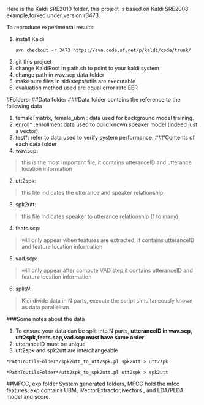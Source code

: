 Here is the Kaldi SRE2010 folder, this project is based on Kaldi SRE2008 example,forked under version r3473.




To reproduce experimental results:



1. install Kaldi 	
	```
	svn checkout -r 3473 https://svn.code.sf.net/p/kaldi/code/trunk/
	```
2. git this projcet
2. change KaldiRoot in path.sh to point to your kaldi system
3. change path in wav.scp data folder
4. make sure files in sid/steps/utils are executable
5. evaluation method used are equal error rate EER



#Folders:
##Data folder
###Data folder contains the reference to the following data
1. femaleTmatrix, female_ubm : data used for background model training.
2. enroll* :enrollment data used to build known speaker model (indeed just a vector).
3. test*:  refer to data used to verify system performance.
###Contents of each data folder
1. wav.scp: 
>this is the most important file, it contains utteranceID and utterance location information
2. utt2spk:
>this file indicates the utterance and speaker relationship
3. spk2utt:
>this file indicates speaker to utterance relationship (1 to many)
4. feats.scp:
>will only appear when features are extracted, it contains utteranceID and feature location information
5. vad.scp:
>will only appear after compute VAD step,it contains utteranceID and feature location information
6. split*N*:
>Kldi divide data in N parts, execute the script simultaneously,known as data parallelism. 

###Some notes about the data
1. To ensure your data can be split into N parts, **utteranceID in wav.scp, utt2spk,feats.scp,vad.scp must have same order**.
2. utteranceID must be unique
3. utt2spk and spk2utt are interchangeable 
```
*PathToUtilsFolder*/spk2utt_to_utt2spk.pl spk2utt > utt2spk

*PathToUtilsFolder*/utt2spk_to_spk2utt.pl utt2spk > spk2utt
```
##MFCC, exp folder
System generated folders, 
MFCC hold the mfcc features, 
exp contains UBM, iVectorExtractor,ivectors , and LDA/PLDA model and score.
